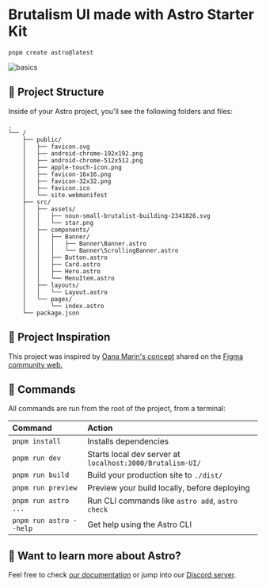 # Brutalism UI made with Astro Starter Kit

```
pnpm create astro@latest
```

![basics](https://user-images.githubusercontent.com/4677417/186188965-73453154-fdec-4d6b-9c34-cb35c248ae5b.png)


## 🚀 Project Structure

Inside of your Astro project, you'll see the following folders and files:

```
.
└── /
    ├── public/
    │   ├── favicon.svg
    │   ├── android-chrome-192x192.png
    │   ├── android-chrome-512x512.png
    │   ├── apple-touch-icon.png
    │   ├── favicon-16x16.png
    │   ├── favicon-32x32.png
    │   ├── favicon.ico
    │   └── site.webmanifest
    ├── src/
    │   ├── assets/
    │   │   ├── noun-small-brutalist-building-2341826.svg
    │   │   └── star.png
    │   ├── components/
    │   │   ├── Banner/
    │   │   │   ├── Banner\Banner.astro
    │   │   │   └── Banner\ScrollingBanner.astro
    │   │   ├── Button.astro
    │   │   ├── Card.astro
    │   │   ├── Hero.astro
    │   │   └── MenuItem.astro
    │   ├── layouts/
    │   │   └── Layout.astro
    │   └── pages/
    │       └── index.astro
    └── package.json
```

## 🚀 Project Inspiration

This project was inspired by [Oana Marin's concept](https://www.figma.com/community/file/1101090285788087600) shared on the [Figma community web.](https://www.figma.com/community/)

## 🧞 Commands

All commands are run from the root of the project, from a terminal:

| Command                | Action                                           |
| :--------------------- | :----------------------------------------------- |
| `pnpm install`          | Installs dependencies                            |
| `pnpm run dev`          | Starts local dev server at `localhost:3000/Brutalism-UI/`      |
| `pnpm run build`        | Build your production site to `./dist/`          |
| `pnpm run preview`      | Preview your build locally, before deploying     |
| `pnpm run astro ...`    | Run CLI commands like `astro add`, `astro check` |
| `pnpm run astro --help` | Get help using the Astro CLI                     |

## 👀 Want to learn more about Astro?

Feel free to check [our documentation](https://docs.astro.build) or jump into our [Discord server](https://astro.build/chat).
